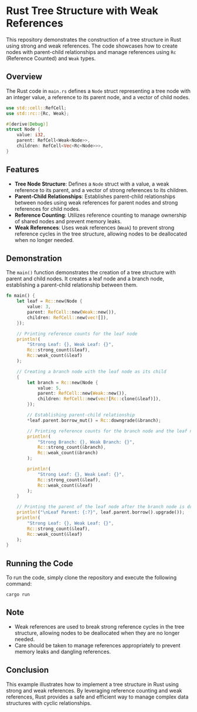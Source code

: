 # Rust Tree Structure with Weak References

This repository demonstrates the construction of a tree structure in Rust using strong and weak references. The code showcases how to create nodes with parent-child relationships and manage references using `Rc` (Reference Counted) and `Weak` types.

## Overview

The Rust code in `main.rs` defines a `Node` struct representing a tree node with an integer value, a reference to its parent node, and a vector of child nodes.

```rust
use std::cell::RefCell;
use std::rc::{Rc, Weak};

#[derive(Debug)]
struct Node {
    value: i32,
    parent: RefCell<Weak<Node>>,
    children: RefCell<Vec<Rc<Node>>>,
}
```

## Features

- **Tree Node Structure**: Defines a `Node` struct with a value, a weak reference to its parent, and a vector of strong references to its children.
- **Parent-Child Relationships**: Establishes parent-child relationships between nodes using weak references for parent nodes and strong references for child nodes.
- **Reference Counting**: Utilizes reference counting to manage ownership of shared nodes and prevent memory leaks.
- **Weak References**: Uses weak references (`Weak`) to prevent strong reference cycles in the tree structure, allowing nodes to be deallocated when no longer needed.

## Demonstration

The `main()` function demonstrates the creation of a tree structure with parent and child nodes. It creates a leaf node and a branch node, establishing a parent-child relationship between them.

```rust
fn main() {
    let leaf = Rc::new(Node {
        value: 3,
        parent: RefCell::new(Weak::new()),
        children: RefCell::new(vec![]),
    });

    // Printing reference counts for the leaf node
    println!(
        "Strong Leaf: {}, Weak Leaf: {}",
        Rc::strong_count(&leaf),
        Rc::weak_count(&leaf)
    );

    // Creating a branch node with the leaf node as its child
    {
        let branch = Rc::new(Node {
            value: 5,
            parent: RefCell::new(Weak::new()),
            children: RefCell::new(vec![Rc::clone(&leaf)]),
        });

        // Establishing parent-child relationship
        *leaf.parent.borrow_mut() = Rc::downgrade(&branch);

        // Printing reference counts for the branch node and the leaf node
        println!(
            "Strong Branch: {}, Weak Branch: {}",
            Rc::strong_count(&branch),
            Rc::weak_count(&branch)
        );

        println!(
            "Strong Leaf: {}, Weak Leaf: {}",
            Rc::strong_count(&leaf),
            Rc::weak_count(&leaf)
        );
    }

    // Printing the parent of the leaf node after the branch node is dropped
    println!("\nLeaf Parent: {:?}", leaf.parent.borrow().upgrade());
    println!(
        "Strong Leaf: {}, Weak Leaf: {}",
        Rc::strong_count(&leaf),
        Rc::weak_count(&leaf)
    );
}
```

## Running the Code

To run the code, simply clone the repository and execute the following command:

```
cargo run
```

## Note

- Weak references are used to break strong reference cycles in the tree structure, allowing nodes to be deallocated when they are no longer needed.
- Care should be taken to manage references appropriately to prevent memory leaks and dangling references.

## Conclusion

This example illustrates how to implement a tree structure in Rust using strong and weak references. By leveraging reference counting and weak references, Rust provides a safe and efficient way to manage complex data structures with cyclic relationships.